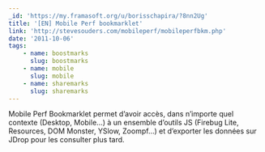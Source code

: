 ```yaml
---
_id: 'https://my.framasoft.org/u/borisschapira/?8nn2Ug'
title: '[EN] Mobile Perf bookmarklet'
link: 'http://stevesouders.com/mobileperf/mobileperfbkm.php'
date: '2011-10-06'
tags:
    - name: boostmarks
      slug: boostmarks
    - name: mobile
      slug: mobile
    - name: sharemarks
      slug: sharemarks
---
```


<div class="markdown"><p>Mobile Perf Bookmarklet permet d’avoir accès, dans n’importe quel contexte (Desktop, Mobile…) à un ensemble d’outils JS (Firebug Lite, Resources, DOM Monster, YSlow, Zoompf…) et d’exporter les données sur JDrop pour les consulter plus tard.
</p></div>
